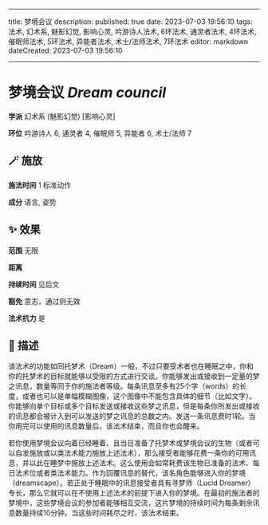 
---
title: 梦境会议
description: 
published: true
date: 2023-07-03 19:56:10
tags: 法术, 幻术系, 魅影幻觉, 影响心灵, 吟游诗人法术, 6环法术, 通灵者法术, 4环法术, 催眠师法术, 5环法术, 异能者法术, 术士/法师法术, 7环法术
editor: markdown
dateCreated: 2023-07-03 19:56:10

---

# **梦境会议** *Dream council*

**学派** 幻术系 (魅影幻觉) \[影响心灵\] 

**环位** 吟游诗人 6, 通灵者 4, 催眠师 5, 异能者 6, 术士/法师 7

## 🪄 施放

**施法时间** 1 标准动作

**成分** 语言, 姿势

## ✨ 效果  

**范围** 无限

**距离**   

**持续时间** 见后文 

**豁免** 意志，通过则无效

**法术抗力** 是

## 📖 描述

该法术的功能如同托梦术（Dream）一般，不过只要受术者也在睡眠之中，你和你的托梦术的目标就能够以受限的方式进行交谈。你能够发出或接收到一定量的梦之讯息，数量等同于你的施法者等级。每条讯息至多有25个字（words）的长度，或者也可以是单幅模糊图像，这个图像中不能包含具体的细节（比如文字）。你能够向单个目标或多个目标发送或接收这些梦之讯息，但是每条你所发出或接收的讯息都会被计入到可以发送的梦之讯息的总数之内。发送一条讯息费时1轮。当你用完可以使用的讯息数量后，该法术结束，而且你也会醒来。

若你使用梦境会议向着已经睡着、且当日准备了托梦术或梦境会议的生物（或者可以自发施放或以类法术能力施放上述法术），那么接受者能够花费一条你的可用讯息，并以此在睡梦中施放上述法术。这么使用会如常耗费该生物已准备的法术、每日法术位或者类法术能力。作为回覆讯息的替代，该名角色能够进入你的梦境（dreamscape）。若正处于睡眠中的讯息接受者具有寻梦师（Lucid Dreamer）专长，那么它就可以在不使用上述法术的前提下进入你的梦境。在最初的施法者的梦境中，这些梦境会议的参加者能够相互交流，这片梦境的持续时间为每条剩余讯息数量持续10分钟。当这些时间耗尽之时，该法术结束。
    